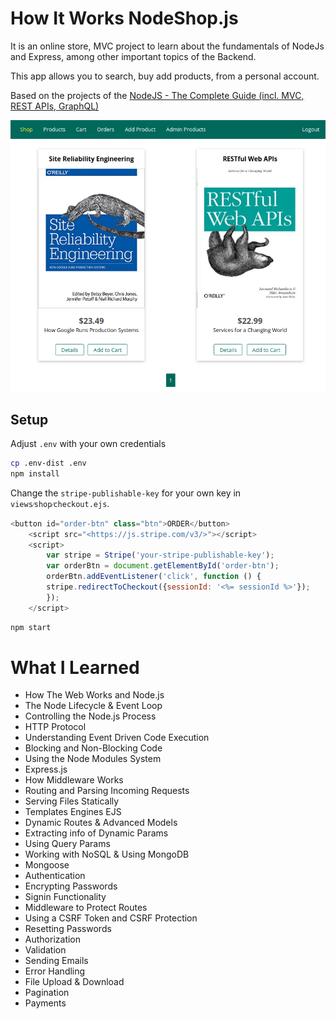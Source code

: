 
# How It Works NodeShop.js

It is an online store, MVC project to learn about the fundamentals of NodeJs and Express, among other important topics of the Backend.

This app allows you to search, buy add products, from a personal account.

Based on the projects of the [NodeJS - The Complete Guide (incl. MVC, REST APIs, GraphQL)](https://www.udemy.com/course/nodejs-the-complete-guide/)

![NodeShop.js](https://raw.githubusercontent.com/LuisCusihuaman/NodeShop.js/master/docs/imagen.png)

## Setup

Adjust `.env` with your own credentials
```bash
cp .env-dist .env
npm install
```
Change the `stripe-publishable-key` for your own key in `views⁄shop⁄checkout.ejs`.

```javascript
<button id="order-btn" class="btn">ORDER</button>
    <script src="<https://js.stripe.com/v3/>"></script>
    <script>
        var stripe = Stripe('your-stripe-publishable-key');
        var orderBtn = document.getElementById('order-btn');
        orderBtn.addEventListener('click', function () {
        stripe.redirectToCheckout({sessionId: '<%= sessionId %>'});
        });
    </script>

```

```bash
npm start
```

# What I Learned

-   How The Web Works and Node.js
-   The Node Lifecycle & Event Loop
-   Controlling the Node.js Process
-   HTTP Protocol
-   Understanding Event Driven Code Execution
-   Blocking and Non-Blocking Code
-   Using the Node Modules System
-   Express.js
-   How Middleware Works
-   Routing and Parsing Incoming Requests
-   Serving Files Statically
-   Templates Engines EJS
-   Dynamic Routes & Advanced Models
-   Extracting info of Dynamic Params
-   Using Query Params
-   Working with NoSQL & Using MongoDB
-   Mongoose
-   Authentication
-   Encrypting Passwords
-   Signin Functionality
-   Middleware to Protect Routes
-   Using a CSRF Token and CSRF Protection
-   Resetting Passwords
-   Authorization
-   Validation
-   Sending Emails
-   Error Handling
-   File Upload & Download
-   Pagination
-   Payments